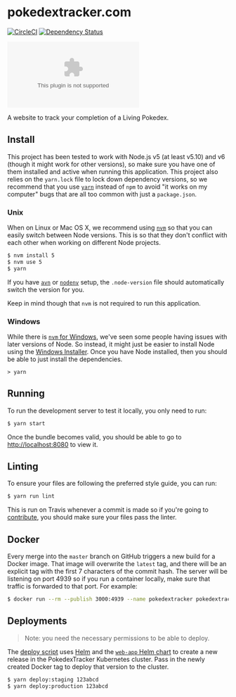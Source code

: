 # pokedextracker.com

[![CircleCI](https://circleci.com/gh/pokedextracker/pokedextracker.com.svg?style=shield)](https://circleci.com/gh/pokedextracker/pokedextracker.com)
[![Dependency Status](https://david-dm.org/pokedextracker/pokedextracker.com.svg)](https://david-dm.org/pokedextracker/pokedextracker.com)

[![Run on Repl.it](https://repl.it/badge/github/FreebirdOS/pokedextracker.com)](https://repl.it/github/FreebirdOS/pokedextracker.com)

A website to track your completion of a Living Pokedex.

## Install

This project has been tested to work with Node.js v5 (at least v5.10) and v6 (though it might work for other versions), so make sure you have one of them installed and active when running this application. This project also relies on the `yarn.lock` file to lock down dependency versions, so we recommend that you use [`yarn`](https://yarnpkg.com/en/) instead of `npm` to avoid "it works on my computer" bugs that are all too common with just a `package.json`.

### Unix

When on Linux or Mac OS X, we recommend using [`nvm`](https://github.com/creationix/nvm) so that you can easily switch between Node versions. This is so that they don't conflict with each other when working on different Node projects.

```sh
$ nvm install 5
$ nvm use 5
$ yarn
```

If you have [`avn`](https://github.com/wbyoung/avn) or [`nodenv`](https://github.com/nodenv/nodenv) setup, the `.node-version` file should automatically switch the version for you.

Keep in mind though that `nvm` is not required to run this application.

### Windows

While there is [`nvm` for Windows](https://github.com/coreybutler/nvm-windows), we've seen some people having issues with later versions of Node. So instead, it might just be easier to install Node using the [Windows Installer](https://nodejs.org/en/download/current/). Once you have Node installed, then you should be able to just install the dependencies.

```dos
> yarn
```

## Running

To run the development server to test it locally, you only need to run:

```sh
$ yarn start
```

Once the bundle becomes valid, you should be able to go to [http://localhost:8080](http://localhost:8080) to view it.

## Linting

To ensure your files are following the preferred style guide, you can run:

```sh
$ yarn run lint
```

This is run on Travis whenever a commit is made so if you're going to [contribute](CONTRIBUTING.md), you should make sure your files pass the linter.

## Docker

Every merge into the `master` branch on GitHub triggers a new build for a Docker image. That image will overwrite the `latest` tag, and there will be an explicit tag with the first 7 characters of the commit hash. The server will be listening on port 4939 so if you run a container locally, make sure that traffic is forwarded to that port. For example:

```sh
$ docker run --rm --publish 3000:4939 --name pokedextracker pokedextracker/pokedextracker.com:latest
```

## Deployments

>Note: you need the necessary permissions to be able to deploy.

The [deploy script](script/deploy.sh) uses [Helm](https://helm.sh/) and the
[`web-app` Helm
chart](https://github.com/pokedextracker/charts/tree/master/src/web-app) to
create a new release in the PokedexTracker Kubernetes cluster. Pass in the
newly created Docker tag to deploy that version to the cluster.

```sh
$ yarn deploy:staging 123abcd
$ yarn deploy:production 123abcd
```
